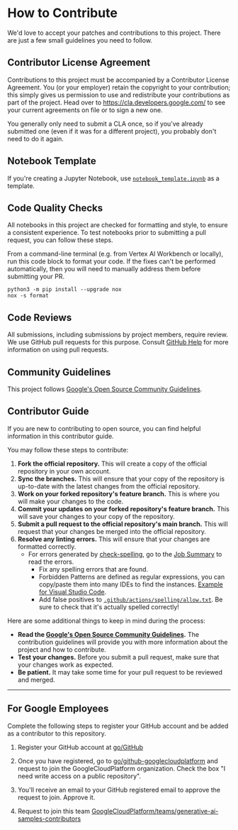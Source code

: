 # How to Contribute

We'd love to accept your patches and contributions to this project. There are
just a few small guidelines you need to follow.

## Contributor License Agreement

Contributions to this project must be accompanied by a Contributor License
Agreement. You (or your employer) retain the copyright to your contribution;
this simply gives us permission to use and redistribute your contributions as
part of the project. Head over to <https://cla.developers.google.com/> to see
your current agreements on file or to sign a new one.

You generally only need to submit a CLA once, so if you've already submitted one
(even if it was for a different project), you probably don't need to do it
again.

## Notebook Template

If you're creating a Jupyter Notebook, use [`notebook_template.ipynb`](notebook_template.ipynb) as a template.

## Code Quality Checks

All notebooks in this project are checked for formatting and style, to ensure a
consistent experience. To test notebooks prior to submitting a pull request,
you can follow these steps.

From a command-line terminal (e.g. from Vertex AI Workbench or locally),
run this code block to format your code.
If the fixes can't be performed automatically,
then you will need to manually address them before submitting your PR.

```shell
python3 -m pip install --upgrade nox
nox -s format
```

## Code Reviews

All submissions, including submissions by project members, require review. We
use GitHub pull requests for this purpose. Consult
[GitHub Help](https://help.github.com/articles/about-pull-requests/) for more
information on using pull requests.

## Community Guidelines

This project follows [Google's Open Source Community Guidelines](https://opensource.google/conduct/).

## Contributor Guide

If you are new to contributing to open source, you can find helpful information in this contributor guide.

You may follow these steps to contribute:

1. **Fork the official repository.** This will create a copy of the official repository in your own account.
2. **Sync the branches.** This will ensure that your copy of the repository is up-to-date with the latest changes from the official repository.
3. **Work on your forked repository's feature branch.** This is where you will make your changes to the code.
4. **Commit your updates on your forked repository's feature branch.** This will save your changes to your copy of the repository.
5. **Submit a pull request to the official repository's main branch.** This will request that your changes be merged into the official repository.
6. **Resolve any linting errors.** This will ensure that your changes are formatted correctly.
   - For errors generated by [check-spelling](https://github.com/check-spelling/check-spelling), go to the [Job Summary](https://github.com/GoogleCloudPlatform/generative-ai/actions/workflows/spelling.yaml) to read the errors.
     - Fix any spelling errors that are found.
     - Forbidden Patterns are defined as regular expressions, you can copy/paste them into many IDEs to find the instances. [Example for Visual Studio Code](https://medium.com/@nikhilbaxi3/visual-studio-code-secrets-of-regular-expression-search-71723c2ecbd2).
     - Add false positives to [`.github/actions/spelling/allow.txt`](.github/actions/spelling/allow.txt). Be sure to check that it's actually spelled correctly!

Here are some additional things to keep in mind during the process:

- **Read the [Google's Open Source Community Guidelines](https://opensource.google/conduct/).** The contribution guidelines will provide you with more information about the project and how to contribute.
- **Test your changes.** Before you submit a pull request, make sure that your changes work as expected.
- **Be patient.** It may take some time for your pull request to be reviewed and merged.

---

## For Google Employees

Complete the following steps to register your GitHub account and be added as a contributor to this repository.

1. Register your GitHub account at [go/GitHub](http://go/github)

1. Once you have registered, go to [go/github-googlecloudplatform](http://go/github-googlecloudplatform) and request to join the GoogleCloudPlatform organization. Check the box "I need write access on a public repository".

1. You'll receive an email to your GitHub registered email to approve the request to join. Approve it.

1. Request to join this team [GoogleCloudPlatform/teams/generative-ai-samples-contributors](https://github.com/orgs/GoogleCloudPlatform/teams/generative-ai-samples-contributors/members)
